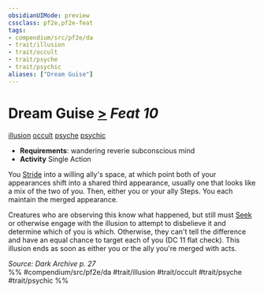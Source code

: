 ```yaml
---
obsidianUIMode: preview
cssclass: pf2e,pf2e-feat
tags:
- compendium/src/pf2e/da
- trait/illusion
- trait/occult
- trait/psyche
- trait/psychic
aliases: ["Dream Guise"]
---
```

# Dream Guise  [>](../../Rules/core-rulebook/chapter-9-playing-the-game.md#Actions "Single Action") *Feat 10*  
[illusion](../../Rules/traits/illusion.md)  [occult](../../Rules/traits/occult.md)  [psyche](../../Rules/traits/psyche-da.md)  [psychic](../../Rules/traits/psychic-da.md)  

- **Requirements**: wandering reverie subconscious mind
- **Activity** Single Action

You [Stride](../../Rules/actions/stride.md) into a willing ally's space, at which point both of your appearances shift into a shared third appearance, usually one that looks like a mix of the two of you. Then, either you or your ally Steps. You each maintain the merged appearance.

Creatures who are observing this know what happened, but still must [Seek](../../Rules/actions/seek.md) or otherwise engage with the illusion to attempt to disbelieve it and determine which of you is which. Otherwise, they can't tell the difference and have an equal chance to target each of you (DC 11 flat check). This illusion ends as soon as either you or the ally you're merged with acts.

*Source: Dark Archive p. 27*  
%% #compendium/src/pf2e/da #trait/illusion #trait/occult #trait/psyche #trait/psychic %%